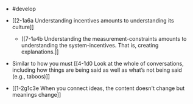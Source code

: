 - #develop

- [[2-1a6a Understanding incentives amounts to understanding its culture]]
	- [[7-1a4b Understanding the measurement-constraints amounts to understanding the system-incentives. That is, creating explanations.]]

- Similar to how you must [[4-1d0 Look at the whole of conversations, including how things are being said as well as what’s not being said (e.g., taboos)]]

- [[1-2g1c3e When you connect ideas, the content doesn't change but meanings change]]
